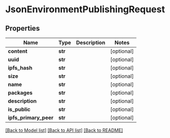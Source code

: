 # JsonEnvironmentPublishingRequest


## Properties
Name | Type | Description | Notes
------------ | ------------- | ------------- | -------------
**content** | **str** |  | [optional] 
**uuid** | **str** |  | [optional] 
**ipfs_hash** | **str** |  | [optional] 
**size** | **str** |  | [optional] 
**name** | **str** |  | [optional] 
**packages** | **str** |  | [optional] 
**description** | **str** |  | [optional] 
**is_public** | **str** |  | [optional] 
**ipfs_primary_peer** | **str** |  | [optional] 

[[Back to Model list]](../README.md#documentation-for-models) [[Back to API list]](../README.md#documentation-for-api-endpoints) [[Back to README]](../README.md)


